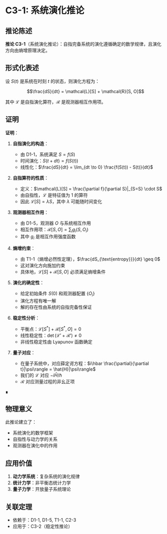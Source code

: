 # C3-1: 系统演化推论

## 推论陈述

**推论 C3-1**（系统演化推论）：自指完备系统的演化遵循确定的数学规律，且演化方向由熵增原理决定。

## 形式化表述

设 $S(t)$ 是系统在时刻 $t$ 的状态，则演化方程为：

$$\frac{dS}{dt} = \mathcal{L}[S] + \mathcal{R}[S, O]$$

其中 $\mathcal{L}$ 是自指演化算符，$\mathcal{R}$ 是观测器相互作用项。

## 证明

**证明**：

1. **自指演化的构造**：
   - 由 D1-1，系统满足 $S = f(S)$
   - 时间演化：$S(t+dt) = f(S(t))$
   - 线性化：$\frac{dS}{dt} = \lim_{dt \to 0} \frac{f(S(t)) - S(t)}{dt}$

2. **自指算符的性质**：
   - 定义：$\mathcal{L}[S] = \frac{\partial f}{\partial S}|_{S=S} \cdot S$
   - 由自指性，$\mathcal{L}$ 是特征值为 1 的算符
   - 因此 $\mathcal{L}[S] = \lambda S$，其中 $\lambda$ 可能随时间变化

3. **观测器相互作用**：
   - 由 D1-5，观测器 $O$ 与系统相互作用
   - 相互作用项：$\mathcal{R}[S, O] = \sum_i g_i(S, O_i)$
   - 其中 $g_i$ 是相互作用强度函数

4. **熵增约束**：
   - 由 T1-1（熵增必然性定理），$\frac{dS_{\text{entropy}}}{dt} \geq 0$
   - 这对演化方向施加约束
   - 具体地，$\mathcal{L}[S] + \mathcal{R}[S, O]$ 必须满足熵增条件

5. **演化的确定性**：
   - 给定初始条件 $S(0)$ 和观测器配置 $\{O_i\}$
   - 演化方程有唯一解
   - 解的存在性由系统的自指完备性保证

6. **稳定性分析**：
   - 平衡点：$\mathcal{L}[S^*] + \mathcal{R}[S^*, O] = 0$
   - 线性稳定性：$\det(\mathcal{L}' + \mathcal{R}') \neq 0$
   - 非线性稳定性由 Lyapunov 函数确定

7. **量子对应**：
   - 在量子系统中，对应薛定谔方程：$i\hbar \frac{\partial}{\partial t}|\psi\rangle = \hat{H}|\psi\rangle$
   - 我们的 $\mathcal{L}$ 对应 $-i\hat{H}/\hbar$
   - $\mathcal{R}$ 对应测量过程的非幺正项

∎

## 物理意义

此推论建立了：
- 系统演化的数学框架
- 自指性与动力学的关系
- 观测器在演化中的作用

## 应用价值

1. **动力学系统**：复杂系统的演化规律
2. **统计力学**：非平衡态统计力学
3. **量子力学**：开放量子系统理论

## 关联定理

- 依赖于：D1-1, D1-5, T1-1, C2-3
- 应用于：C3-2（稳定性推论）